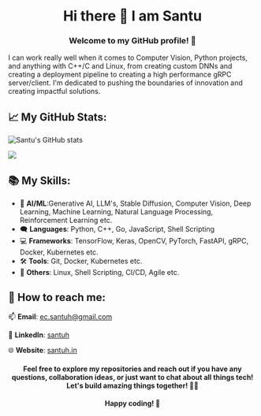 <div align="center">
<h1>Hi there 👋 I am Santu</h1>
<h3> Welcome to my GitHub profile! 🦮</h3>
</div>

I can work really well when it comes to Computer Vision, Python projects, and anything with C++/C and Linux, from creating custom DNNs and creating a deployment pipeline to creating a high performance gRPC server/client. I'm dedicated to pushing the boundaries of innovation and creating impactful solutions.

## 📈 My GitHub Stats:

<p align="center">

![Santu's GitHub stats](https://github-readme-stats.vercel.app/api?username=sh-aidev&show_icons=true&theme=radical)

<img src="https://github-readme-stats.vercel.app/api?username=satyajitghana&show_icons=true&title_color=83a598&icon_color=fb4934&text_color=9f9f9f&bg_color=3c383c">

</p>

## 📚 My Skills:

- 🤖 **AI/ML**:Generative AI, LLM's, Stable Diffusion, Computer Vision, Deep Learning, Machine Learning, Natural Language Processing, Reinforcement Learning etc.
- 🗨️ **Languages**: Python, C++, Go, JavaScript, Shell Scripting
- 💻 **Frameworks**: TensorFlow, Keras, OpenCV, PyTorch, FastAPI, gRPC, Docker, Kubernetes etc.
- 🛠 **Tools**: Git, Docker, Kubernetes etc.
- 📌 **Others**: Linux, Shell Scripting, CI/CD, Agile etc.

## 🚀 How to reach me:
📫 **Email**: ec.santuh@gmail.com

🔗 **LinkedIn**: <a href="https://linkedin.com/in/santuh" target="_blank" rel="noopener noreferrer">santuh</a>

🌐 **Website**: <a href="https://santuh.in" target="_blank" rel="noopener noreferrer">santuh.in</a>

<div align="center">
<h4> Feel free to explore my repositories and reach out if you have any questions, collaboration ideas, or just want to chat about all things tech! Let's build amazing things together! 🚀🌟</h4>

<h4>Happy coding! 🎉</h4>
</div>

<!-- 🐦 **Twitter**: [twitter.com/santuh](www.twitter.com/santuh) -->
